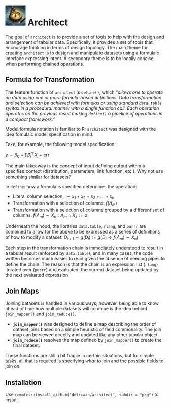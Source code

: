# ![architect](architect_1-small.png) Architect

The goal of `architect` is to provide a set of tools to help with the design and arrangement of tabular data. Specifically, it provides a set of tools that encourage thinking in terms of design topology. The main theme for creating `architect` is to design and manipulate datasets using a formulaic interface expressing intent. A secondary theme is to be locally concise when performing chained operations.

## Formula for Transformation

The feature function of `architect` is `define()`, which *"allows one to operate on data using one or more formula-based definitions. Data transformation and selection can be achieved with formulas or using standard `data.table` syntax in a procedural manner with a single function call. Each operation operates on the previous result making `define()` a pipeline of operations in a compact framework."*

Model formula notation is familiar to R: `architect` was designed with the idea fomulaic model specification in mind. 

Take, for example, the following model specification:

$y \sim \beta_0 + \sum{\beta_{i}^\top X_i} + \text{err}$

The main takeaway is the *concept* of input defining output within a specified context (distribution, parameters, link function, etc.). Why not use something similar for datasets? 

In `define`: how a formula is specified determines the operation:

- Literal column selection: $\sim x_1 + x_2 + x_3 + \ldots + x_k$
- Transformation with a selection of columns: $f({\scriptstyle \Lambda_m})$ 
- Transformation with a selection of columns grouped by a different set of columns: $f(\Lambda_m)\sim X_n: \Lambda_m \cap X_k := \emptyset$

Underneath the hood, the libraries `data.table`, `rlang`, and `purrr` are combined to allow for the above to be expressed as a series of definitions of how to modify a dataset: $D_{i+1} \sim g\big(D_{i}\big) := g\big(D_i \Rightarrow f(\Lambda_m)\sim X_n\big)$

Each step in the transformation chain is immediately understood to result in a tabular result (enforced by `data.table`), and in many cases, the code written becomes much easier to read given the absence of needing pipes to define the chain. The reason is that the chain is an expression list  (`rlang`) iterated over (`purrr`) and evaluated, the current dataset being updated by the next evaluated expression.


## Join Maps
Joining datasets is handled in various ways; however, being able to know ahead of time how multiple datasets will combine is the idea behind `join_mapper()` and `join_reduce()`. 

- **`join_mapper()`** was designed to define a map describing the order of dataset joins based on a simple heuristic of field commonality. The join map can be viewed directly and updated like any other tabular object.
- **`join_reduce()`** resolves the map defined by `join_mapper()` to create the final dataset.

These functions are still a bit fragile in certain situations, but for simple tasks, all that is required is specifying *what* to join and the possible fields to join on.

## Installation

Use `remotes::install_github("delriaan/architect", subdir = "pkg")` to install. 
